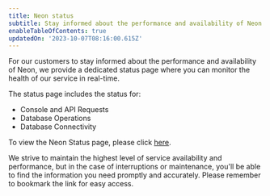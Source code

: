 ```yaml
---
title: Neon status
subtitle: Stay informed about the performance and availability of Neon
enableTableOfContents: true
updatedOn: '2023-10-07T08:16:00.615Z'
---
```


For our customers to stay informed about the performance and availability of Neon, we provide a dedicated status page where you can monitor the health of our service in real-time.

The status page includes the status for:

- Console and API Requests
- Database Operations
- Database Connectivity

To view the Neon Status page, please click [here](https://neonstatus.com/).

We strive to maintain the highest level of service availability and performance, but in the case of interruptions or maintenance, you'll be able to find the information you need promptly and accurately. Please remember to bookmark the link for easy access.
